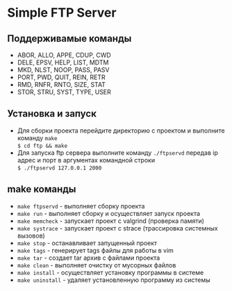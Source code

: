 # Simple FTP Server

## Поддерживамые команды

* ABOR, ALLO, APPE, CDUP, CWD
* DELE, EPSV, HELP, LIST, MDTM
* MKD,  NLST, NOOP, PASS, PASV
* PORT, PWD,  QUIT, REIN, RETR
* RMD,  RNFR, RNTO, SIZE, STAT
* STOR, STRU, SYST, TYPE, USER

## Установка и запуск

* Для сборки проекта перейдите директорию с проектом и
выполните команду `make`  
  `$ cd ftp && make`
* Для запуска ftp сервера выполните команду `./ftpservd`
передав ip адрес и порт в аргументах командной строки  
  `$ ./ftpservd 127.0.0.1 2000`

## make команды

* `make ftpservd` - выполняет сборку проекта
* `make run` - выполняет сборку и осуществляет запуск проекта
* `make memcheck` - запускает проект с valgrind (проверка памяти)
* `make systrace` - запускает проект с strace (трассировка системных вызовов)
* `make stop` - останавливает запущенный проект
* `make tags` - генерирует tags файлы для работы в vim
* `make tar` - создает tar архив с файлами проекта
* `make clean` - выполняет очистку от мусорных файлов
* `make install` - осуществляет установку программы в системе
* `make uninstall` - удаляет установленную программу из системы

